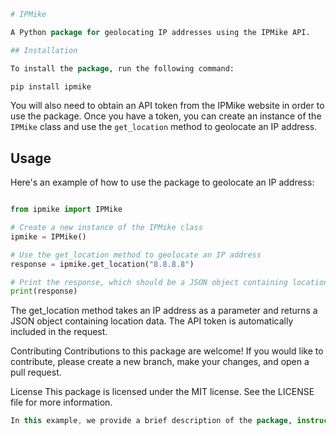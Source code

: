 
```perl
# IPMike

A Python package for geolocating IP addresses using the IPMike API.

## Installation

To install the package, run the following command:

``` 
```bash
pip install ipmike
```


You will also need to obtain an API token from the IPMike website in order to use the package. Once you have a token, you can create an instance of the `IPMike` class and use the `get_location` method to geolocate an IP address.

## Usage

Here's an example of how to use the package to geolocate an IP address:

```python

from ipmike import IPMike

# Create a new instance of the IPMike class
ipmike = IPMike()

# Use the get_location method to geolocate an IP address
response = ipmike.get_location("8.8.8.8")

# Print the response, which should be a JSON object containing location data
print(response)
```


The get_location method takes an IP address as a parameter and returns a JSON object containing location data. The API token is automatically included in the request.

Contributing
Contributions to this package are welcome! If you would like to contribute, please create a new branch, make your changes, and open a pull request.

License
This package is licensed under the MIT license. See the LICENSE file for more information.

```kotlin
In this example, we provide a brief description of the package, instructions for installing the package, and an example of how to use the package to geolocate an IP address. We also include sections on contributing to the package and licensing information. This should be enough to get users started with using the `ipmike` package.

```